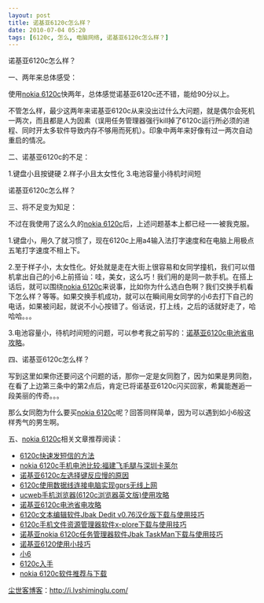 ```yaml
---
layout: post
title: 诺基亚6120c怎么样？
date: 2010-07-04 05:20
tags: [6120c, 怎么, 电脑网络, 诺基亚6120c怎么样？]
---
```

诺基亚6120c怎么样？

一、两年来总体感受：

使用<a href="http://i.lvshiminglu.com/tag/nokia-6120c" target="_self">nokia 6120c</a>快两年，总体感觉诺基亚6120c还不错，能给90分以上。

不管怎么样，最少这两年来诺基亚6120c从来没出过什么大问题，就是偶尔会死机一两次，而且都是人为因素（误用任务管理器强行kill掉了6120c运行所必须的进程、同时开太多软件导致内存不够用而死机）。印象中两年来好像有过一两次自动重启的情况。

二、诺基亚6120c的不足：

1.键盘小且按键硬
2.样子小且太女性化
3.电池容量小待机时间短

诺基亚6120c怎么样？

三、将不足变为知足：

不过在我使用了这么久的<a href="http://i.lvshiminglu.com/tag/nokia-6120c" target="_self">nokia 6120c</a>后，上述问题基本上都已经一一被我克服。

1.键盘小，用久了就习惯了，现在6120c上用a4输入法打字速度和在电脑上用极点五笔打字速度不相上下。

2.至于样子小，太女性化。好处就是走在大街上很容易和女同学撞机，我们可以借机拿出自己的小6上前搭讪：哇，美女，这么巧！我们用的是同一款手机。在搭上话后，就可以围绕<a href="http://i.lvshiminglu.com/tag/nokia-6120c" target="_self">nokia 6120c</a>来说事，比如你为什么选白色啊？我们交换手机看下怎么样？等等。如果交换手机成功，就可以在瞬间用女同学的小6去打下自己的电话，如果被问起，就说不小心按错了。俗话说，打上线，之后的话就好走了，哈哈哈。。。

3.电池容量小，待机时间短的问题，可以参考我之前写的：<a title="诺基亚6120c电池省电攻略" href="http://i.lvshiminglu.com/blog/211.html">诺基亚6120c电池省电攻略</a>。

四、诺基亚6120c怎么样？

写到这里如果你还要问这个问题的话，那你一定是女同胞了，因为如果是男同胞，在看了上边第三条中的第2点后，肯定已将诺基亚6120c闪买回家，希冀能邂逅一段美丽的传奇。。。

那么女同胞为什么要买<a href="http://i.lvshiminglu.com/tag/nokia-6120c" target="_self">nokia 6120c</a>呢？回答同样简单，因为可以遇到如小6般这样秀气的男生啊。

五、<a href="http://i.lvshiminglu.com/tag/nokia-6120c" target="_self">nokia 6120c</a>相关文章推荐阅读：
<ul>
	<li><a title="诺基亚6120c快速发短信的方法" href="http://i.lvshiminglu.com/blog/483.html">6120c快速发短信的方法</a></li>
	<li><a title="诺基亚(nokia 6120c)手机电池比较:福建飞毛腿与深圳卡莱尔" href="http://i.lvshiminglu.com/blog/363.html">nokia  6120c手机电池比较:福建飞毛腿与深圳卡莱尔</a></li>
	<li><a title="诺基亚6120c左选择键反应慢的原因" href="http://i.lvshiminglu.com/blog/226.html">诺基亚6120c左选择键反应慢的原因</a></li>
	<li><a title="6120c使用数据线连接电脑实现gprs无线上网" href="http://i.lvshiminglu.com/blog/224.html">6120c使用数据线连接电脑实现gprs无线上网</a></li>
	<li><a title="ucweb手机浏览器(6120c浏览器英文版)使用攻略" href="http://i.lvshiminglu.com/blog/217.html">ucweb手机浏览器(6120c浏览器英文版)使用攻略</a></li>
	<li><a title="诺基亚6120c电池省电攻略" href="http://i.lvshiminglu.com/blog/211.html">诺基亚6120c电池省电攻略</a></li>
	<li><a title="6120c文本编辑软件Jbak Dedit v0.76汉化版下载与使用技巧" href="http://i.lvshiminglu.com/blog/176.html">6120c文本编辑软件Jbak Dedit  v0.76汉化版下载与使用技巧</a></li>
	<li><a title="6120c手机文件资源管理器软件x-plore下载与使用技巧" href="http://i.lvshiminglu.com/blog/173.html">6120c手机文件资源管理器软件x-plore下载与使用技巧</a></li>
	<li><a title="诺基亚(nokia  6120c)任务管理器软件Jbak TaskMan下载与使用技巧" href="http://i.lvshiminglu.com/blog/163.html">诺基亚nokia 6120c任务管理器软件Jbak  TaskMan下载与使用技巧</a></li>
	<li><a title="诺基亚6120c(nokia  6120c)使用小技巧" href="http://i.lvshiminglu.com/blog/142.html">诺基亚6120使用小技巧</a></li>
	<li><a title="小6" href="http://i.lvshiminglu.com/blog/318.html">小6</a></li>
	<li><a title="6120c入手" href="http://i.lvshiminglu.com/blog/136.html">6120c入手</a></li>
	<li><a title="nokia 6120c软件推荐与下载" href="http://i.lvshiminglu.com/blog/140.html">nokia 6120c软件推荐与下载</a></li>
</ul>

<a href="http://i.lvshiminglu.com/">尘世客博客</a>：<a href="http://i.lvshiminglu.com/">http://i.lvshiminglu.com/</a>

